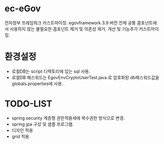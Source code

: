 # ec-eGov
전자정부 프레임워크 커스트마이징.
egovframework 3.9 버전 전체 공통 콤포넌트에서 사용하지 않는 불필요한 콤포넌트 제거 및 의존성 제거.
개선 및 기능추가 커스트마이징.

# 환경설정
  * 로컬DB는 script 디렉토리에 있는 sql 사용.
  * 로컬DB 패스워드는 EgovEnvCryptoUserTest.java 로 암호화된 db패스워드값을 globals.properties에 사용.
  
# TODO-LIST
  * spring security 계층형 권한적용세에 복수권한 방식으로 변경.
  * spring jpa 구성 및 샘플 프로그램.
  * 디자인 적용
  * grid 적용.
